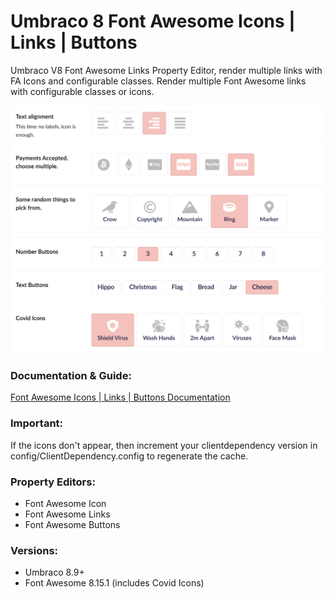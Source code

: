 # Umbraco 8 Font Awesome Icons | Links | Buttons
Umbraco V8 Font Awesome Links Property Editor, render multiple links with FA Icons and configurable classes. Render multiple Font Awesome links with configurable classes or icons. 


<img src="FaLinksPropertyEditor/images/font-awesome-umbraco-buttons.png" alt="Font Awesome Links" width="750px"/>

### Documentation & Guide:

[Font Awesome Icons | Links | Buttons Documentation](http://jacker.io/tutorials-articles/umbraco-font-awesome-extension-documentation-installation-and-usage-examples/)

### Important:

If the icons don't appear, then increment your clientdependency version in config/ClientDependency.config to regenerate the cache.

### Property Editors:

- Font Awesome Icon  
- Font Awesome Links 
- Font Awesome Buttons


### Versions:

- Umbraco 8.9+
- Font Awesome 8.15.1 (includes Covid Icons)
